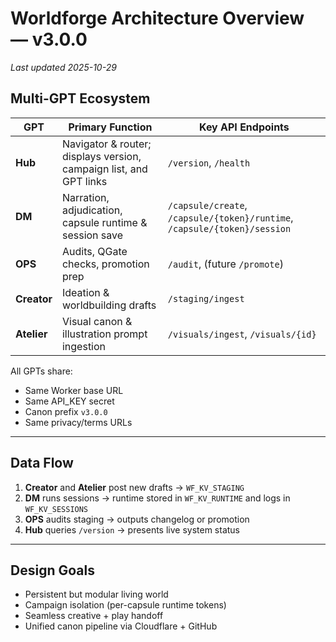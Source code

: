 # Worldforge Architecture Overview — v3.0.0
_Last updated 2025-10-29_

## Multi-GPT Ecosystem
| GPT | Primary Function | Key API Endpoints |
|-----|------------------|-------------------|
| **Hub** | Navigator & router; displays version, campaign list, and GPT links | `/version`, `/health` |
| **DM** | Narration, adjudication, capsule runtime & session save | `/capsule/create`, `/capsule/{token}/runtime`, `/capsule/{token}/session` |
| **OPS** | Audits, QGate checks, promotion prep | `/audit`, (future `/promote`) |
| **Creator** | Ideation & worldbuilding drafts | `/staging/ingest` |
| **Atelier** | Visual canon & illustration prompt ingestion | `/visuals/ingest`, `/visuals/{id}` |

All GPTs share:
- Same Worker base URL
- Same API_KEY secret
- Canon prefix `v3.0.0`
- Same privacy/terms URLs

---

## Data Flow
1. **Creator** and **Atelier** post new drafts → `WF_KV_STAGING`
2. **DM** runs sessions → runtime stored in `WF_KV_RUNTIME` and logs in `WF_KV_SESSIONS`
3. **OPS** audits staging → outputs changelog or promotion
4. **Hub** queries `/version` → presents live system status

---

## Design Goals
- Persistent but modular living world
- Campaign isolation (per-capsule runtime tokens)
- Seamless creative + play handoff
- Unified canon pipeline via Cloudflare + GitHub
